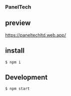 ### PanelTech


## preview

https://paneltechltd.web.app/

## install
```
$ npm i 
```

## Development

```
$ npm start
```